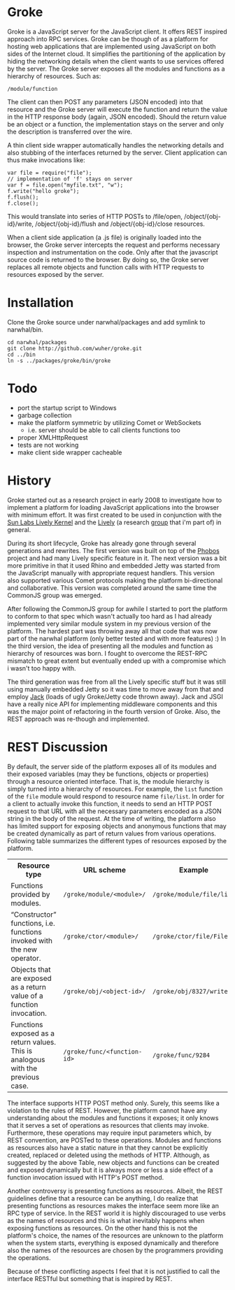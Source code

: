 Groke
=====

Groke is a JavaScript server for the JavaScript client. It offers REST
inspired approach into RPC services. Groke can be though of as a
platform for hosting web applications that are implemented using
JavaScript on both sides of the Internet cloud. It simplifies the
partitioning of the application by hiding the networking details when
the client wants to use services offered by the server. The Groke
server exposes all the modules and functions as a hierarchy of
resources. Such as:

    /module/function

The client can then POST any parameters (JSON encoded) into that
resource and the Groke server will execute the function and return the
value in the HTTP response body (again, JSON encoded). Should the
return value be an object or a function, the implementation stays on
the server and only the description is transferred over the wire.

A thin client side wrapper automatically handles the networking
details and also stubbing of the interfaces returned by the
server. Client application can thus make invocations like:

    var file = require("file");
    // implementation of 'f' stays on server
    var f = file.open("myfile.txt", "w");
    f.write("hello groke");
    f.flush();
    f.close();

This would translate into series of HTTP POSTs to /file/open,
/object/{obj-id}/write, /object/{obj-id}/flush and
/object/{obj-id}/close resources.

When a client side application (a .js file) is originally loaded into
the browser, the Groke server intercepts the request and performs
necessary inspection and instrumentation on the code. Only after that
the javascript source code is returned to the browser. By doing so,
the Groke server replaces all remote objects and function calls with
HTTP requests to resources exposed by the server.



Installation
============

Clone the Groke source under narwhal/packages and add symlink to
narwhal/bin.

    cd narwhal/packages
    git clone http://github.com/wuher/groke.git
    cd ../bin
    ln -s ../packages/groke/bin/groke



Todo
====

- port the startup script to Windows
- garbage collection
- make the platform symmetric by utilizing Comet or WebSockets
    - i.e. server should be able to call clients functions too
- proper XMLHttpRequest
- tests are not working
- make client side wrapper cacheable



History
=======

Groke started out as a research project in early 2008 to investigate
how to implement a platform for loading JavaScript applications into
the browser with minimum effort. It was first created to be used in
conjunction with the [Sun Labs Lively Kernel][1] and the [Lively][2]
(a research [group][3] that i'm part of) in general.

During its short lifecycle, Groke has already gone through several
generations and rewrites. The first version was built on top of the
[Phobos][4] project and had many Lively specific feature in it. The
next version was a bit more primitive in that it used Rhino and
embedded Jetty was started from the JavaScript manually with
appropriate request handlers. This version also supported various
Comet protocols making the platform bi-directional and collaborative.
This version was completed around the same time the CommonJS group was
emerged.

After following the CommonJS group for awhile I started to port the
platform to conform to that spec which wasn't actually too hard as I
had already implemented very similar module system in my previous
version of the platform. The hardest part was throwing away all that
code that was now part of the narwhal platform (only better tested and
with more features) :) In the third version, the idea of presenting
all the modules and function as hierarchy of resources was born. I
fought to overcome the REST-RPC mismatch to great extent but
eventually ended up with a compromise which i wasn't too happy
with.

The third generation was free from all the Lively specific stuff but
it was still using manually embedded Jetty so it was time to move away
from that and employ [Jack][5] (loads of ugly Groke/Jetty code thrown
away). Jack and JSGI have a really nice API for implementing
middleware components and this was the major point of refactoring in
the fourth version of Groke. Also, the REST approach was re-though and
implemented.



REST Discussion
===============

By default, the server side of the platform exposes all of its modules
and their exposed variables (may they be functions, objects or
properties) through a resource oriented interface. That is, the module
hierarchy is simply turned into a hierarchy of resources. For example,
the `list` function of the `file` module would respond
to resource name `file/list`. In order for a client to
actually invoke this function, it needs to send an HTTP POST request
to that URL with all the necessary parameters encoded as a JSON string
in the body of the request. At the time of writing, the platform also
has limited support for exposing objects and anonymous functions that
may be created dynamically as part of return values from various
operations. Following table summarizes the different types of
resources exposed by the platform.


<table>
  <tr>
    <th>
      Resource type
    </th>
    <th>
      URL scheme
    </th>
    <th>
      Example
    </th>
  </tr>
  <tr>
    <td>
       Functions provided by modules.
    </td>
    <td>
       <code>/groke/module/&lt;module&gt;/<function></code>
    </td>
    <td>
       <code>/groke/module/file/list</code>
    </td>
  </tr>
  <tr>
    <td>
      “Constructor” functions, i.e. functions invoked with the new operator.
    </td>
    <td>
      <code>/groke/ctor/&lt;module&gt;/<function></code>
    </td>
    <td>
      <code>/groke/ctor/file/File</code>
    </td>
  </tr>
  <tr>
    <td>
      Objects that are exposed as a return value of a function invocation.
    </td>
    <td>
      <code>/groke/obj/&lt;object-id&gt;/<property></code>
    </td>
    <td>
      <code>/groke/obj/8327/write</code>
    </td>
  </tr>
  <tr>
    <td>
      Functions exposed as a return values. 
      This is analogous with the previous case.
    </td>
    <td>
      <code>/groke/func/&lt;function-id&gt;</code>
    </td>
    <td>
      <code>/groke/func/9284</code>
    </td>
  </tr>
</table>



The interface supports HTTP POST method only. Surely, this seems like
a violation to the rules of REST. However, the platform cannot have
any understanding about the modules and functions it exposes; it only
knows that it serves a set of operations as resources that clients may
invoke. Furthermore, these operations may require input parameters
which, by REST convention, are POSTed to these operations. Modules and
functions as resources also have a static nature in that they cannot
be explicitly created, replaced or deleted using the methods of
HTTP. Although, as suggested by the above Table, new objects and
functions can be created and exposed dynamically but it is always more
or less a side effect of a function invocation issued with HTTP's POST
method.

Another controversy is presenting functions as resources. Albeit, the
REST guidelines define that a resource can be anything, I do realize
that presenting functions as resources makes the interface seem more
like an RPC type of service. In the REST world it is highly
discouraged to use verbs as the names of resources and this is what
inevitably happens when exposing functions as resources. On the other
hand this is not the platform's choice, the names of the resources are
unknown to the platform when the system starts, everything is exposed
dynamically and therefore also the names of the resources are chosen
by the programmers providing the operations.

Because of these conflicting aspects I feel that it is not justified
to call the interface RESTful but something that is inspired by REST.



[1]:http://labs.oracle.com/projects/lively/
[2]:http://lively.cs.tut.fi/
[3]:http://lively.cs.tut.fi/people.html
[4]:https://phobos.dev.java.net/
[5]:http://github.com/280north/jack
